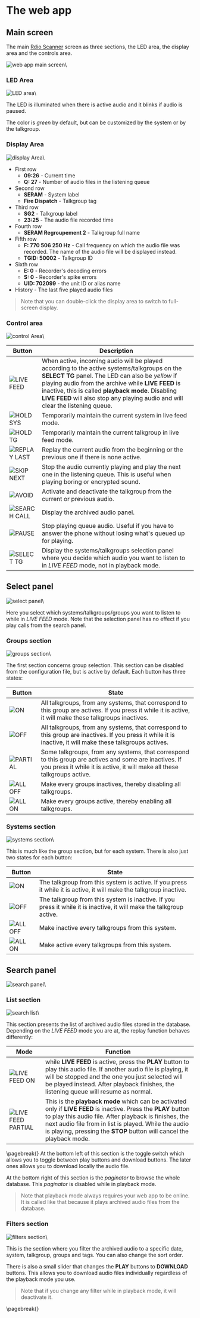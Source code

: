 # The web app

## Main screen

The main [Rdio Scanner](https://github.com/chuot/rdio-scanner) screen as three sections, the LED area, the display area and the controls area.

![web app main screen](./images/webapp-main.png?raw=true)\

### LED Area

![LED area](./images/webapp-led.png?raw=true)\

The LED is illuminated when there is active audio and it blinks if audio is paused.

The color is _green_ by default, but can be customized by the system or by the talkgroup.

### Display Area

![display Area](./images/webapp-display.png?raw=true)\

- First row
  - **09:26** - Current time
  - **Q: 27** - Number of audio files in the listening queue
- Second row
  - **SERAM** - System label
  - **Fire Dispatch** - Talkgroup tag
- Third row
  - **SG2** - Talkgroup label
  - **23:25** - The audio file recorded time
- Fourth row
  - **SERAM Regroupement 2** - Talkgroup full name
- Fifth row
  - **F: 770 506 250 Hz** - Call frequency on which the audio file was recorded. The name of the audio file will be displayed instead.
  - **TGID: 50002** - Talkgroup ID
- Sixth row
  - **E: 0** - Recorder's decoding errors
  - **S: 0** - Recorder's spike errors
  - **UID: 702099** - the unit ID or alias name
- History - The last five played audio files

> Note that you can double-click the display area to switch to full-screen display.

### Control area

![control Area](./images/webapp-controls.png?raw=true)\

| Button                                                              | Description                                                                                                                                                                                                                                                                                                                                              |
| ------------------------------------------------------------------- | -------------------------------------------------------------------------------------------------------------------------------------------------------------------------------------------------------------------------------------------------------------------------------------------------------------------------------------------------------- |
| ![LIVE FEED](./images/webapp-control-livefeed-partial.png?raw=true) | When active, incoming audio will be played according to the active systems/talkgroups on the **SELECT TG** panel. The LED can also be _yellow_ if playing audio from the archive while **LIVE FEED** is inactive, this is called **playback mode**. Disabling **LIVE FEED** will also stop any playing audio and will clear the listening queue.         |
| ![HOLD SYS](./images/webapp-control-holdsys.png?raw=true)           | Temporarily maintain the current system in live feed mode.                                                                                                                                                                                                                                                                                               |
| ![HOLD TG](./images/webapp-control-holdtg.png?raw=true)             | Temporarily maintain the current talkgroup in live feed mode.                                                                                                                                                                                                                                                                                            |
| ![REPLAY LAST](./images/webapp-control-replay.png?raw=true)         | Replay the current audio from the beginning or the previous one if there is none active.                                                                                                                                                                                                                                                                 |
| ![SKIP NEXT](./images/webapp-control-skip.png?raw=true)             | Stop the audio currently playing and play the next one in the listening queue. This is useful when playing boring or encrypted sound.                                                                                                                                                                                                                    |
| ![AVOID](./images/webapp-control-avoid.png?raw=true)                | Activate and deactivate the talkgroup from the current or previous audio.                                                                                                                                                                                                                                                                                |
| ![SEARCH CALL](./images/webapp-control-search.png?raw=true)         | Display the archived audio panel.                                                                                                                                                                                                                                                                                                                        |
| ![PAUSE](./images/webapp-control-pause.png?raw=true)                | Stop playing queue audio. Useful if you have to answer the phone without losing what's queued up for playing.                                                                                                                                                                                                                                            |
| ![SELECT TG](./images/webapp-control-select.png?raw=true)           | Display the systems/talkgroups selection panel where you decide which audio you want to listen to in _LIVE FEED_ mode, not in playback mode.                                                                                                                                                                                                             |

## Select panel

![select panel](./images/webapp-select.png?raw=true)\

Here you select which systems/talkgroups/groups you want to listen to while in _LIVE FEED_ mode.  Note that the selection panel has no effect if you play calls from the search panel.

### Groups section

![groups section](./images/webapp-select-groups.png?raw=true)\

The first section concerns group selection. This section can be disabled from the configuration file, but is active by default. Each button has three states:

| Button                                                        | State                                                                                                                                                                              |
| ------------------------------------------------------------- | ---------------------------------------------------------------------------------------------------------------------------------------------------------------------------------- |
| ![ON](./images/webapp-select-group-on.png?raw=true)           | All talkgroups, from any systems, that correspond to this group are actives. If you press it while it is active, it will make these talkgroups inactives.                          |
| ![OFF](./images/webapp-select-group-off.png?raw=true)         | All talkgroups, from any systems, that correspond to this group are inactives. If you press it while it is inactive, it will make these talkgroups actives.                        |
| ![PARTIAL](./images/webapp-select-group-partial.png?raw=true) | Some talkgroups, from any systems, that correspond to this group are actives and some are inactives. If you press it while it is active, it will make all these talkgroups active. |
| ![ALL OFF](./images/webapp-select-all-off.png?raw=true)       | Make every groups inactives, thereby disabling all talkgroups.                                                                                                                     |
| ![ALL ON](./images/webapp-select-all-on.png?raw=true)         | Make every groups active, thereby enabling all talkgroups.                                                                                                                         |

### Systems section

![systems section](./images/webapp-select-system.png?raw=true)\

This is much like the group section, but for each system. There is also just two states for each button:

| Button                                                  | State                                                                                                                |
| ------------------------------------------------------- | -------------------------------------------------------------------------------------------------------------------- |
| ![ON](./images/webapp-select-system-on.png?raw=true)    | The talkgroup from this system is active. If you press it while it is active, it will make the talkgroup inactive.   |
| ![OFF](./images/webapp-select-system-off.png?raw=true)  | The talkgroup from this system is inactive. If you press it while it is inactive, it will make the talkgroup active. |
| ![ALL OFF](./images/webapp-select-all-off.png?raw=true) | Make inactive every talkgroups from this system.                                                                     |
| ![ALL ON](./images/webapp-select-all-on.png?raw=true)   | Make active every talkgroups from this system.                                                                       |

## Search panel

![search panel](./images/webapp-search.png?raw=true)\

### List section

![search list](./images/webapp-search-list.png?raw=true)\

This section presents the list of archived audio files stored in the database. Depending on the _LIVE FEED_ mode you are at, the replay function behaves differently:

| Mode                                                                        | Function                                                                                                                                                                                                                                                                                                                   |
| --------------------------------------------------------------------------- | -------------------------------------------------------------------------------------------------------------------------------------------------------------------------------------------------------------------------------------------------------------------------------------------------------------------------- |
| ![LIVE FEED ON](./images/webapp-control-livefeed-on.png?raw=true)           | while **LIVE FEED** is active, press the **PLAY** button to play this audio file. If another audio file is playing, it will be stopped and the one you just selected will be played instead. After playback finishes, the listening queue will resume as normal.                                                           |
| ![LIVE FEED PARTIAL](./images/webapp-control-livefeed-partial.png?raw=true) | This is the **playback mode** which can be activated only if **LIVE FEED** is inactive. Press the **PLAY** button to play this audio file. After playback is finishes, the next audio file from in list is played. While the audio is playing, pressing the **STOP** button will cancel the playback mode.                 |

\pagebreak{}
At the bottom left of this section is the toggle switch which allows you to toggle between play buttons and download buttons. The later ones allows you to download locally the audio file.

At the bottom right of this section is the _paginator_ to browse the whole database. This _paginator_ is disabled while in playback mode.

> Note that playback mode always requires your web app to be online. It is called like that because it plays archived audio files from the database.

### Filters section

![filters section](./images/webapp-search-filters.png?raw=true)\

This is the section where you filter the archived audio to a specific date, system, talkgroup, groups and tags. You can also change the sort order.

There is also a small slider that changes the **PLAY** buttons to **DOWNLOAD** buttons. This allows you to download audio files individually regardless of the playback mode you use.

> Note that if you change any filter while in playback mode, it will deactivate it.

\pagebreak{}